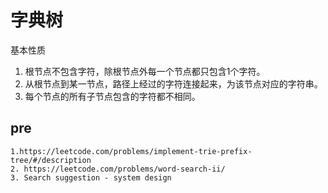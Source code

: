 # 字典树

 基本性质
1. 根节点不包含字符，除根节点外每一个节点都只包含1个字符。
2. 从根节点到某一节点，路径上经过的字符连接起来，为该节点对应的字符串。
3. 每个节点的所有子节点包含的字符都不相同。

## pre

```
1.https://leetcode.com/problems/implement-trie-prefix-tree/#/description
2. https://leetcode.com/problems/word-search-ii/
3. Search suggestion - system design
```